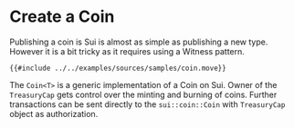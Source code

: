 # Create a Coin

Publishing a coin is Sui is almost as simple as publishing a new type. However it is a bit tricky as it requires using a Witness pattern.

```move
{{#include ../../examples/sources/samples/coin.move}}
```

The `Coin<T>` is a generic implementation of a Coin on Sui. Owner of the `TreasuryCap` gets control over the minting and burning of coins. Further transactions can be sent directly to the `sui::coin::Coin` with `TreasuryCap` object as authorization.
